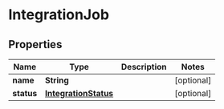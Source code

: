 

# IntegrationJob

## Properties

Name | Type | Description | Notes
------------ | ------------- | ------------- | -------------
**name** | **String** |  |  [optional]
**status** | [**IntegrationStatus**](IntegrationStatus.md) |  |  [optional]




